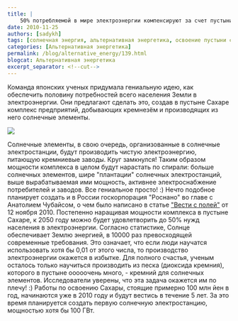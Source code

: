 ```yaml
---
title: |
    50% потребляемой в мире электроэнергии компенсируют за счет пустыни
date: 2010-11-25
authors: [sadykh]
tags: [солнечная энергия, альтернативная энергетика, освоение пустыни сахары, солнечные элементы, япония, африка, электростанция, кремниевые заводы, чубайс, роснано]
categories: [Альтернативная энергетика]
permalink: /blog/alternative_energy/139.html
blogcat: Альтернативная энергетика
excerpt_separator: <!--cut-->
---
```


Команда японских ученых придумала гениальную идею, как обеспечить половину потребностей всего населения Земли в электроэнергии. Они предлагают сделать это, создав в пустыне Сахаре комплекс предприятий, добывающих кремнезём и производящих из него солнечные элементы. 


![](http://itw66.ru/uploads/images/00/00/05/2010/11/25/dc89bf.jpg)



<!--cut-->


Солнечные элементы, в свою очередь, организованные в солнечные электростанции, будут производить чистую электроэнергию, питающую кремниевые заводы. Круг замкнулся! Таким образом мощности комплекса в целом будут нарастать по спирали: больше солнечных элементов, шире "плантации" солнечных электростанций, выше вырабатываемая ими мощность, активнее электроснабжение потребителей и заводов. Все гениальное просто! :) 
Нечто подобное планирует создать и в России госкорпорация "Роснано" во главе с Анатолием Чубайсом, о чем было написано в статье ["Вести с полей"](http://itw66.ru/blog/alternative_energy/107.html) от 12 ноября 2010.
Постепенно наращивая мощности комплекса в пустыне Сахаре, к 2050 году можно будет удовлетворить до 50% нужд населения в электроэнергии.
Согласно статистике, Солнце обеспечивает Землю энергией, в 10000 раз превосходящей современные требования. Это означает, что если люди научатся использовать хотя бы 0,01 от этого числа, то производство электроэнергии окажется в избытке. 
Для полного счастья, ученым осталось только научиться производить из песка (диоксида кремния), которого в пустыне ооооочень много, - кремний для солнечных элементов. Исследователи уверены, что эта задача окажется им по плечу! :)
Работы по освоению Сахары, стоящие примерно 100 млн йен в год, начинаются уже в 2010 году и будут вестись в течение 5 лет. За это время планируется создать первую солнечную электростанцию, мощностью хотя бы 100 ГВт.
